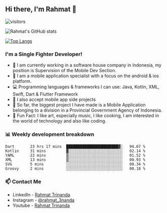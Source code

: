 ## Hi there, I'm Rahmat 👋
![visitors](https://visitor-badge.glitch.me/badge?page_id=https://github.com/rahmat3nanda/)

![Rahmat's GitHub stats](https://github-readme-stats.vercel.app/api?username=rahmat3nanda&count_private=true&show_icons=true&theme=radical)

[![Top Langs](https://github-readme-stats.vercel.app/api/top-langs/?username=rahmat3nanda&show_icons=true&theme=radical&layout=compact)](https://github.com/rahmat3nanda/github-readme-stats)

### I'm a Single Fighter Developer!
- :office: I am currently working in a software house company in Indonesia, my position is Supervision of the Mobile Dev Section.
- :iphone: I am a mobile application specialist with a focus on the android & ios platform.
- :computer: Programming languages & frameworks I can use: Java, Kotlin, XML, Swift, Dart & Flutter Framework
- :handshake: I also accept mobile app side projects
- :police_car: So far, the biggest project I have made is a Mobile Application belonging to a division in a Provincial Government Agency of Indonesia.
- :notebook: Fun Fact: I like art, especially music, I like cooking, I am interested in the world of technology and also like coding.

### 📊 Weekly development breakdown

<!--START_SECTION:waka-->

```text
Dart       23 hrs 17 mins  ███████████████████████▓░   94.67 %
Kotlin     31 mins         ▓░░░░░░░░░░░░░░░░░░░░░░░░   02.14 %
YAML       22 mins         ▒░░░░░░░░░░░░░░░░░░░░░░░░   01.52 %
XML        13 mins         ▒░░░░░░░░░░░░░░░░░░░░░░░░   00.93 %
SVG        5 mins          ░░░░░░░░░░░░░░░░░░░░░░░░░   00.34 %
Groovy     2 mins          ░░░░░░░░░░░░░░░░░░░░░░░░░   00.18 %
```

<!--END_SECTION:waka-->

### 📫 Contact Me
- LinkedIn - [Rahmat Trinanda](https://www.linkedin.com/in/rahmat-trinanda/)
- Instagram - [@rahmat_3nanda](https://www.instagram.com/rahmat_3nanda/)
- Youtube - [Rahmat Trinanda](https://www.youtube.com/channel/UCmhq5_o2cDpYsTtBl24XEAw)
